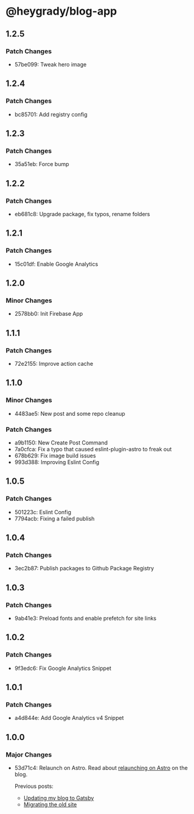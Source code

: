 # @heygrady/blog-app

## 1.2.5

### Patch Changes

- 57be099: Tweak hero image

## 1.2.4

### Patch Changes

- bc85701: Add registry config

## 1.2.3

### Patch Changes

- 35a51eb: Force bump

## 1.2.2

### Patch Changes

- eb681c8: Upgrade package, fix typos, rename folders

## 1.2.1

### Patch Changes

- 15c01df: Enable Google Analytics

## 1.2.0

### Minor Changes

- 2578bb0: Init Firebase App

## 1.1.1

### Patch Changes

- 72e2155: Improve action cache

## 1.1.0

### Minor Changes

- 4483ae5: New post and some repo cleanup

### Patch Changes

- a9b1150: New Create Post Command
- 7a0cfca: Fix a typo that caused eslint-plugin-astro to freak out
- 678b629: Fix image build issues
- 993d388: Improving Eslint Config

## 1.0.5

### Patch Changes

- 501223c: Eslint Config
- 7794acb: Fixing a failed publish

## 1.0.4

### Patch Changes

- 3ec2b87: Publish packages to Github Package Registry

## 1.0.3

### Patch Changes

- 9ab41e3: Preload fonts and enable prefetch for site links

## 1.0.2

### Patch Changes

- 9f3edc6: Fix Google Analytics Snippet

## 1.0.1

### Patch Changes

- a4d844e: Add Google Analytics v4 Snippet

## 1.0.0

### Major Changes

- 53d71c4: Relaunch on Astro. Read about [relaunching on Astro](https://heygrady.com/posts/2022-08-29-relaunching-on-astro) on the blog.

  Previous posts:

  - [Updating my blog to Gatsby](https://heygrady.com/posts/2017-06-30-new-blog)
  - [Migrating the old site](https://heygrady.com/posts/2017-06-30-migrating-old-site)
